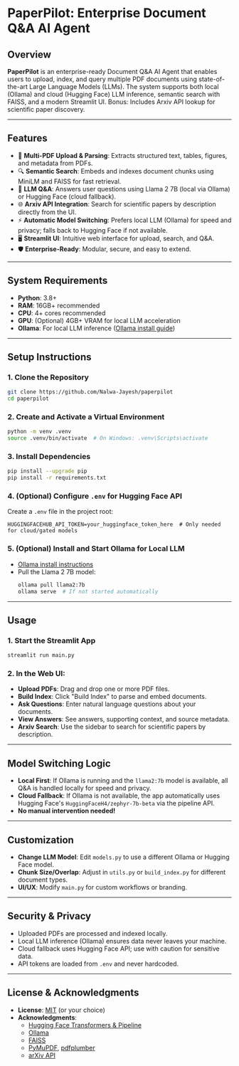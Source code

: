 # PaperPilot: Enterprise Document Q&A AI Agent

## Overview
**PaperPilot** is an enterprise-ready Document Q&A AI Agent that enables users to upload, index, and query multiple PDF documents using state-of-the-art Large Language Models (LLMs). The system supports both local (Ollama) and cloud (Hugging Face) LLM inference, semantic search with FAISS, and a modern Streamlit UI. Bonus: Includes Arxiv API lookup for scientific paper discovery.

---

## Features
- 📄 **Multi-PDF Upload & Parsing**: Extracts structured text, tables, figures, and metadata from PDFs.
- 🔍 **Semantic Search**: Embeds and indexes document chunks using MiniLM and FAISS for fast retrieval.
- 🧠 **LLM Q&A**: Answers user questions using Llama 2 7B (local via Ollama) or Hugging Face (cloud fallback).
- 🌐 **Arxiv API Integration**: Search for scientific papers by description directly from the UI.
- ⚡ **Automatic Model Switching**: Prefers local LLM (Ollama) for speed and privacy; falls back to Hugging Face if not available.
- 🖥️ **Streamlit UI**: Intuitive web interface for upload, search, and Q&A.
- 🛡️ **Enterprise-Ready**: Modular, secure, and easy to extend.

---

## System Requirements
- **Python**: 3.8+
- **RAM**: 16GB+ recommended
- **CPU**: 4+ cores recommended
- **GPU**: (Optional) 4GB+ VRAM for local LLM acceleration
- **Ollama**: For local LLM inference ([Ollama install guide](https://ollama.com/))

---

## Setup Instructions

### 1. Clone the Repository
```bash
git clone https://github.com/Nalwa-Jayesh/paperpilot
cd paperpilot
```

### 2. Create and Activate a Virtual Environment
```bash
python -m venv .venv
source .venv/bin/activate  # On Windows: .venv\Scripts\activate
```

### 3. Install Dependencies
```bash
pip install --upgrade pip
pip install -r requirements.txt
```

### 4. (Optional) Configure `.env` for Hugging Face API
Create a `.env` file in the project root:
```
HUGGINGFACEHUB_API_TOKEN=your_huggingface_token_here  # Only needed for cloud/gated models
```

### 5. (Optional) Install and Start Ollama for Local LLM
- [Ollama install instructions](https://ollama.com/download)
- Pull the Llama 2 7B model:
  ```bash
  ollama pull llama2:7b
  ollama serve  # If not started automatically
  ```

---

## Usage

### 1. Start the Streamlit App
```bash
streamlit run main.py
```

### 2. In the Web UI:
- **Upload PDFs**: Drag and drop one or more PDF files.
- **Build Index**: Click "Build Index" to parse and embed documents.
- **Ask Questions**: Enter natural language questions about your documents.
- **View Answers**: See answers, supporting context, and source metadata.
- **Arxiv Search**: Use the sidebar to search for scientific papers by description.

---

## Model Switching Logic
- **Local First**: If Ollama is running and the `llama2:7b` model is available, all Q&A is handled locally for speed and privacy.
- **Cloud Fallback**: If Ollama is not available, the app automatically uses Hugging Face's `HuggingFaceH4/zephyr-7b-beta` via the pipeline API.
- **No manual intervention needed!**

---

## Customization
- **Change LLM Model**: Edit `models.py` to use a different Ollama or Hugging Face model.
- **Chunk Size/Overlap**: Adjust in `utils.py` or `build_index.py` for different document types.
- **UI/UX**: Modify `main.py` for custom workflows or branding.

---

## Security & Privacy
- Uploaded PDFs are processed and indexed locally.
- Local LLM inference (Ollama) ensures data never leaves your machine.
- Cloud fallback uses Hugging Face API; use with caution for sensitive data.
- API tokens are loaded from `.env` and never hardcoded.

---

## License & Acknowledgments
- **License**: [MIT](LICENSE) (or your choice)
- **Acknowledgments**:
  - [Hugging Face Transformers & Pipeline](https://huggingface.co/docs/transformers/main_classes/pipelines)
  - [Ollama](https://ollama.com/)
  - [FAISS](https://github.com/facebookresearch/faiss)
  - [PyMuPDF](https://pymupdf.readthedocs.io/), [pdfplumber](https://github.com/jsvine/pdfplumber)
  - [arXiv API](https://arxiv.org/help/api/user-manual)
